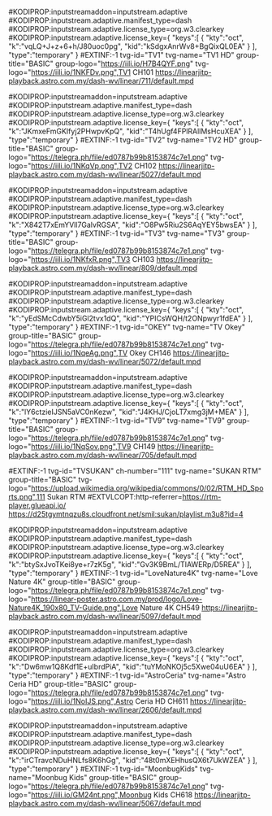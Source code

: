 #KODIPROP:inputstreamaddon=inputstream.adaptive
#KODIPROP:inputstream.adaptive.manifest_type=dash
#KODIPROP:inputstream.adaptive.license_type=org.w3.clearkey
#KODIPROP:inputstream.adaptive.license_key={ "keys":[ { "kty":"oct", "k":"vqLQ+J+z+6+h/J80uoc0pg", "kid":"kSdgxAnrWv8+BgQixQL0EA" } ], "type":"temporary" }
#EXTINF:-1 tvg-id="TV1" tvg-name="TV1 HD" group-title="BASIC" group-logo="https://iili.io/H7B4QYF.png" tvg-logo="https://iili.io/1NKFDv.png",TV1 CH101
https://linearjitp-playback.astro.com.my/dash-wv/linear/711/default.mpd

#KODIPROP:inputstreamaddon=inputstream.adaptive
#KODIPROP:inputstream.adaptive.manifest_type=dash
#KODIPROP:inputstream.adaptive.license_type=org.w3.clearkey
#KODIPROP:inputstream.adaptive.license_key={ "keys":[ { "kty":"oct", "k":"JKmxeFmGKIfyj2PHwpvKpQ", "kid":"T4hUgf4FPlRAllMsHcuXEA" } ], "type":"temporary" }
#EXTINF:-1 tvg-id="TV2" tvg-name="TV2 HD" group-title="BASIC" group-logo="https://telegra.ph/file/ed0787b99b8153874c7e1.png" tvg-logo="https://iili.io/1NKqVp.png",TV2 CH102
https://linearjitp-playback.astro.com.my/dash-wv/linear/5027/default.mpd
  
#KODIPROP:inputstreamaddon=inputstream.adaptive
#KODIPROP:inputstream.adaptive.manifest_type=dash
#KODIPROP:inputstream.adaptive.license_type=org.w3.clearkey
#KODIPROP:inputstream.adaptive.license_key={ "keys":[ { "kty":"oct", "k":"X842T7xEmYVll7GalvRGSA", "kid":"O8Pw5Riu2S6AqYEY5bwsEA" } ], "type":"temporary" }
#EXTINF:-1 tvg-id="TV3" tvg-name="TV3" group-title="BASIC" group-logo="https://telegra.ph/file/ed0787b99b8153874c7e1.png" tvg-logo="https://iili.io/1NKfxR.png",TV3 CH103
https://linearjitp-playback.astro.com.my/dash-wv/linear/809/default.mpd

#KODIPROP:inputstreamaddon=inputstream.adaptive
#KODIPROP:inputstream.adaptive.manifest_type=dash
#KODIPROP:inputstream.adaptive.license_type=org.w3.clearkey
#KODIPROP:inputstream.adaptive.license_key={ "keys":[ { "kty":"oct", "k":"yEdSMcCdwbY5iGl2tvx1dQ", "kid":"YPICsWQH/t2ONpwyr1fdEA" } ], "type":"temporary" }
#EXTINF:-1 tvg-id="OKEY" tvg-name="TV Okey" group-title="BASIC" group-logo="https://telegra.ph/file/ed0787b99b8153874c7e1.png" tvg-logo="https://iili.io/1NqeAg.png",TV Okey CH146
https://linearjitp-playback.astro.com.my/dash-wv/linear/5072/default.mpd 

#KODIPROP:inputstreamaddon=inputstream.adaptive
#KODIPROP:inputstream.adaptive.manifest_type=dash
#KODIPROP:inputstream.adaptive.license_type=org.w3.clearkey
#KODIPROP:inputstream.adaptive.license_key={ "keys":[ { "kty":"oct", "k":"lY6ctzieIJSN5aVC0nKezw", "kid":"J4KHJ/CjoLT7xmg3jM+MEA" } ], "type":"temporary" }
#EXTINF:-1 tvg-id="TV9" tvg-name="TV9" group-title="BASIC" group-logo="https://telegra.ph/file/ed0787b99b8153874c7e1.png" tvg-logo="https://iili.io/1NqSov.png",TV9 CH149
https://linearjitp-playback.astro.com.my/dash-wv/linear/705/default.mpd

#EXTINF:-1 tvg-id="TVSUKAN" ch-number="111" tvg-name="SUKAN RTM" group-title="BASIC" tvg-logo="https://upload.wikimedia.org/wikipedia/commons/0/02/RTM_HD_Sports.png",111 Sukan RTM
#EXTVLCOPT:http-referrer=https://rtm-player.glueapi.io/
https://d25tgymtnqzu8s.cloudfront.net/smil:sukan/playlist.m3u8?id=4

#KODIPROP:inputstreamaddon=inputstream.adaptive
#KODIPROP:inputstream.adaptive.manifest_type=dash
#KODIPROP:inputstream.adaptive.license_type=org.w3.clearkey
#KODIPROP:inputstream.adaptive.license_key={ "keys":[ { "kty":"oct", "k":"btySxJvoTKei8ye+r7zK5g", "kid":"Gv3K9BmL/TIAWERp/D5REA" } ], "type":"temporary" }
#EXTINF:-1 tvg-id="LoveNature4K" tvg-name="Love Nature 4K" group-title="BASIC" group-logo="https://telegra.ph/file/ed0787b99b8153874c7e1.png" tvg-logo="https://linear-poster.astro.com.my/prod/logo/Love-Nature4K_190x80_TV-Guide.png",Love Nature 4K CH549
https://linearjitp-playback.astro.com.my/dash-wv/linear/5097/default.mpd

#KODIPROP:inputstreamaddon=inputstream.adaptive
#KODIPROP:inputstream.adaptive.manifest_type=dash
#KODIPROP:inputstream.adaptive.license_type=org.w3.clearkey
#KODIPROP:inputstream.adaptive.license_key={ "keys":[ { "kty":"oct", "k":"Dw6mw1Q8Kdf1E+uIbrdPiA", "kid":"tuYMoNKOj5c5Xwe04uU6EA" } ], "type":"temporary" }
#EXTINF:-1 tvg-id="AstroCeria" tvg-name="Astro Ceria HD" group-title="BASIC" group-logo="https://telegra.ph/file/ed0787b99b8153874c7e1.png" tvg-logo="https://iili.io/1NoIJS.png",Astro Ceria HD CH611
https://linearjitp-playback.astro.com.my/dash-wv/linear/2606/default.mpd

#KODIPROP:inputstreamaddon=inputstream.adaptive
#KODIPROP:inputstream.adaptive.manifest_type=dash
#KODIPROP:inputstream.adaptive.license_type=org.w3.clearkey
#KODIPROP:inputstream.adaptive.license_key={ "keys":[ { "kty":"oct", "k":"irCTravcNDuHNLfs8K6hGg", "kid":"48t0mXEHhusQX6t7UkWZEA" } ], "type":"temporary" }
#EXTINF:-1 tvg-id="MoonbugKids" tvg-name="Moonbug Kids" group-title="BASIC" group-logo="https://telegra.ph/file/ed0787b99b8153874c7e1.png" tvg-logo="https://iili.io/GM24nt.png",Moonbug Kids CH618
https://linearjitp-playback.astro.com.my/dash-wv/linear/5067/default.mpd

